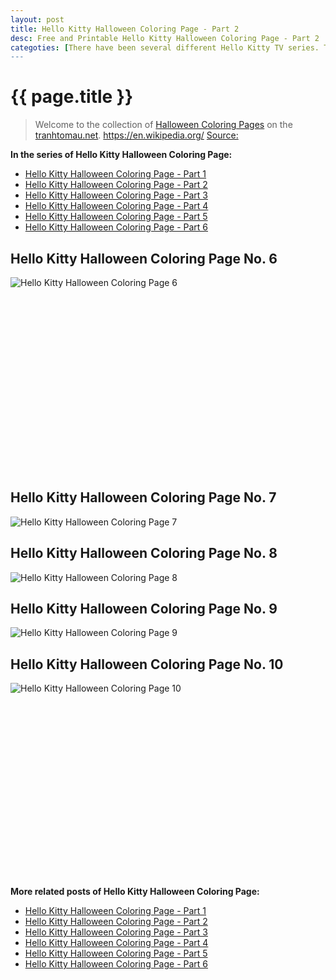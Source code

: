 ```yaml
---
layout: post
title: Hello Kitty Halloween Coloring Page - Part 2
desc: Free and Printable Hello Kitty Halloween Coloring Page - Part 2
categoties: [There have been several different Hello Kitty TV series. The first animated television series was Hello Kitty's Furry Tale Theater, an anime series that was 13 episodes long and aired in 1987. The next, an OVA titled Hello Kitty and Friends, came out in 1993 and was also 13 episodes long. Hello Kitty's Paradise came out in 1999 and was 16 episodes long. Hello Kitty's Stump Village came out in 2005 and The Adventures of Hello Kitty & Friends came out in 2006 and has aired 52 episodes. A crossover series with the development name Kiss Hello Kitty and pairing animated versions of the members of the rock band KISS with Hello Kitty was announced in March 2013, produced by Gene Simmons and planned to air on The Hub Network (now Discovery Family), but it never aired on any network.]
---
```

{{ page.title }}
================
> Welcome to the collection of [Halloween Coloring Pages](http://tranhtomau.net/) on the [tranhtomau.net](http://tranhtomau.net/). https://en.wikipedia.org/ [Source: ]()

**In the series of Hello Kitty Halloween Coloring Page:**

* [Hello Kitty Halloween Coloring Page - Part 1](http://tranhtomau.net/2018/08/17/Hello-Kitty-Halloween-Coloring-Page-part-1.html)
* [Hello Kitty Halloween Coloring Page - Part 2](http://tranhtomau.net/2018/08/17/Hello-Kitty-Halloween-Coloring-Page-part-2.html)
* [Hello Kitty Halloween Coloring Page - Part 3](http://tranhtomau.net/2018/08/17/Hello-Kitty-Halloween-Coloring-Page-part-3.html)
* [Hello Kitty Halloween Coloring Page - Part 4](http://tranhtomau.net/2018/08/17/Hello-Kitty-Halloween-Coloring-Page-part-4.html)
* [Hello Kitty Halloween Coloring Page - Part 5](http://tranhtomau.net/2018/08/17/Hello-Kitty-Halloween-Coloring-Page-part-5.html)
* [Hello Kitty Halloween Coloring Page - Part 6](http://tranhtomau.net/2018/08/17/Hello-Kitty-Halloween-Coloring-Page-part-6.html)

## Hello Kitty Halloween Coloring Page No. 6
![Hello Kitty Halloween Coloring Page 6](http://tranhtomau.net/img2/Hello-Kitty-Halloween-Coloring-Page%20(6).jpg "Hello Kitty Halloween Coloring Page 6")

<script async src="//pagead2.googlesyndication.com/pagead/js/adsbygoogle.js"></script><!-- Texxtonly --><ins class="adsbygoogle" style="display:inline-block;width:336px;height:280px" data-ad-client="ca-pub-6753140515841889" data-ad-slot="3207852233"></ins><script>(adsbygoogle = window.adsbygoogle || []).push({}); </script>

## Hello Kitty Halloween Coloring Page No. 7
![Hello Kitty Halloween Coloring Page 7](http://tranhtomau.net/img2/Hello-Kitty-Halloween-Coloring-Page%20(7).jpg "Hello Kitty Halloween Coloring Page 7")

## Hello Kitty Halloween Coloring Page No. 8
![Hello Kitty Halloween Coloring Page 8](http://tranhtomau.net/img2/Hello-Kitty-Halloween-Coloring-Page%20(8).jpg "Hello Kitty Halloween Coloring Page 8")

## Hello Kitty Halloween Coloring Page No. 9
![Hello Kitty Halloween Coloring Page 9](http://tranhtomau.net/img2/Hello-Kitty-Halloween-Coloring-Page%20(9).jpg "Hello Kitty Halloween Coloring Page 9")

## Hello Kitty Halloween Coloring Page No. 10
![Hello Kitty Halloween Coloring Page 10](http://tranhtomau.net/img2/Hello-Kitty-Halloween-Coloring-Page%20(10).jpg "Hello Kitty Halloween Coloring Page 10")

<script async src="//pagead2.googlesyndication.com/pagead/js/adsbygoogle.js"></script><!-- Texxtonly --><ins class="adsbygoogle" style="display:inline-block;width:336px;height:280px" data-ad-client="ca-pub-6753140515841889" data-ad-slot="3207852233"></ins><script>(adsbygoogle = window.adsbygoogle || []).push({}); </script>

**More related posts of Hello Kitty Halloween Coloring Page:**

* [Hello Kitty Halloween Coloring Page - Part 1](http://tranhtomau.net/2018/08/17/Hello-Kitty-Halloween-Coloring-Page-part-1.html)
* [Hello Kitty Halloween Coloring Page - Part 2](http://tranhtomau.net/2018/08/17/Hello-Kitty-Halloween-Coloring-Page-part-2.html)
* [Hello Kitty Halloween Coloring Page - Part 3](http://tranhtomau.net/2018/08/17/Hello-Kitty-Halloween-Coloring-Page-part-3.html)
* [Hello Kitty Halloween Coloring Page - Part 4](http://tranhtomau.net/2018/08/17/Hello-Kitty-Halloween-Coloring-Page-part-4.html)
* [Hello Kitty Halloween Coloring Page - Part 5](http://tranhtomau.net/2018/08/17/Hello-Kitty-Halloween-Coloring-Page-part-5.html)
* [Hello Kitty Halloween Coloring Page - Part 6](http://tranhtomau.net/2018/08/17/Hello-Kitty-Halloween-Coloring-Page-part-6.html)

